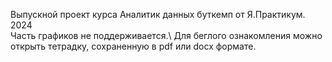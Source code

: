 Выпускной проект курса Аналитик данных буткемп от Я.Практикум. 2024\
Часть графиков не поддерживается.\ 
Для беглого ознакомления можно открыть тетрадку, сохраненную в pdf или docx  формате. 

